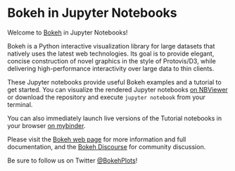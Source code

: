 Bokeh in Jupyter Notebooks
==========================

Welcome to [Bokeh](https://bokeh.org/) in Jupyter Notebooks!

Bokeh is a Python interactive visualization library for large datasets that
natively uses the latest web technologies. Its goal is to provide elegant,
concise construction of novel graphics in the style of Protovis/D3, while
delivering high-performance interactivity over large data to thin clients.

These Jupyter notebooks provide useful Bokeh examples and a tutorial to get
started. You can visualize the rendered Jupyter notebooks
[on NBViewer](http://nbviewer.ipython.org/github/bokeh/bokeh-notebooks) or
download the repository and execute `jupyter notebook` from your terminal.

You can also immediately launch live versions of the Tutorial notebooks in your browser [on mybinder](https://mybinder.org/v2/gh/bokeh/bokeh-notebooks/master?filepath=tutorial%2F00%20-%20Introduction%20and%20Setup.ipynb).

Please visit the [Bokeh web page](https://bokeh.org) for
more information and full documentation, and the [Bokeh Discourse](https://discourse.bokeh.org/)
for community discussion.

Be sure to follow us on Twitter [@BokehPlots](https://twitter.com/BokehPlots?lang=en)!
